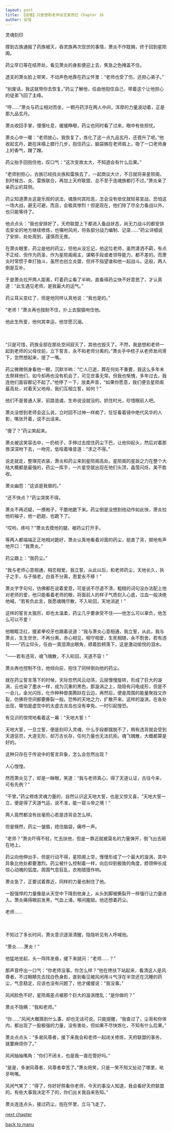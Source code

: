 ```yaml
---
layout: post
title: 【连载】只是想和老师谈恋爱而已 Chapter 16
author: 安惜
---
```




灵魂刻印<br><br>撑到古族通报了药族被灭，吞灵族再次现世的事情，萧炎不作耽搁，终于回到星陨阁。<br><br>药尘早已等在结界处，看见萧炎的身影便迎上去，焦急之色掩盖不住。<br><br>透支的萧炎脸上带笑，不动声色地靠在药尘怀里：“老师也受了伤，还担心弟子。”<br><br>“别废话，我这就带你去恢复。”药尘了解他，任由他抱住自己，带着这个让他担心的徒弟飞回了主峰。<br><br>“呼……”萧炎与药尘相对而坐，一颗丹药浮在两人中间，浑厚的力量波动着，正是那九品玄丹。<br><br>萧炎收回手掌，慢慢吐息，缓缓睁眼，药尘也同时看了过来，眼中有些担忧。<br><br>萧炎心中一暖：“老师放心，我恢复了，炼化了这一点九品玄丹，还晋升了呢。”他收起玄丹，跪在床榻上膝行几步，抱住药尘，脑袋搁在老师肩上，吸了一口老师身上的香气，蹭了蹭。<br><br>药尘抬手回抱住他，叹口气：“这次变故太大，不知道会有什么后果。”<br><br>“老师别担心，古族已经找炎族和雷族去了，一起商议大计，不日就将来星陨阁，到时候古、炎、雷族联合，再加上天府联盟，总不至于连魂族都打不过。”萧炎亲了亲药尘的耳侧。<br><br>药尘知道萧炎这是乐观的说法，魂族何其险恶，怎会没有依仗就轻易宣战，恐怕这一场大战，避无可避，而且，会极其惨烈！但是现在，他们除了尽全力备战以外，也只能等待了。<br><br>他点点头：“我也安排好了，天府联盟上下都进入备战状态，尚无力战斗的都安排去安全的地方继续修炼，也嘱咐风闲，将各部分战力编制、记录……”药尘详细说了安排，处处周到，谨慎而无畏。<br><br>在萧炎眼里，药尘是他的药尘，但他从没忘记，他这位老师，虽然潇洒不羁，有点不正经，但作为药圣，作为星陨阁阁主，谋略手段或者领导能力，都不差的。而萧炎时常惯于单打独斗，虽然也创立炎盟，但并不指望谁和他一起战斗。这般，两人倒是互补。<br><br>于是萧炎拉开两人距离，盯着药尘看了半晌，直看得药尘快不好意思了，才认真道：“此生遇见老师，是我最大的运气。”<br><br>药尘耳尖变红了，但是他同样认真地说：“我也是的。”<br><br>“老师！”萧炎再也按耐不住，扑上去狠狠吻住他。<br><br>他此生所爱，他何其幸运，他甘愿沉溺。<br><br> <br><br>“只是可惜，药族全部在那处空间寂灭了，其他也毁灭了。不然，我是想和老师一起到老师的父母坟前，立下誓言，永不和老师分离的。”萧炎手中梳子从老师发间滑下，忽然想起来，提了一嘴。<br><br>药尘微微侧身看他一眼，沉默半晌：“亡人已逝，葬在何处不重要，我这么多年未去祭拜他们，如今却再也没有机会了，可见世事无常。但我也惭愧，多年过去，我连他们面容都记不起了。”他停了一下，放柔声音，“如果你愿意，我们便去星陨阁最高处，对着天父地母，我们互相立誓，如何？”<br><br>他们不是普通人家，前路诡谲，生命说没就没的。抓住时光，珍惜眼前人吧。<br><br>萧炎没想到老师会这么说，立时回不过神一样痴了，怔怔看着镜中绝代风华的人影，嘴张开着，说不出话来。<br><br>“傻了？”药尘笑起来。<br><br>萧炎被这笑容击中，一扔梳子，手伸过去捏住药尘下巴，让他仰起头，然后对着那唇深深吻下去，一吻完，低哑着嗓音道：“求之不得。”<br><br>说走就走，整理完衣装，萧炎和药尘来到星陨阁高处。星陨阁的星辰之力在整个大陆大概都是最强的，药尘一挥手，一片星空就出现在他们头顶，晶莹闪烁，美不胜收。<br><br>萧炎幽怨：“这该是我做的。”<br><br>“还不快点？”药尘哭笑不得。<br><br>萧炎不再迟疑，一撩袍子，干脆地跪下来。药尘倒是没想到他动作如此快，萧炎拉他的袖子，他一趔趄，也跪下了。<br><br>“哎哟，疼吗？”萧炎去摸他的腿，被药尘打开手。<br><br>等两人都端端正正地相对跪好，萧炎认真地看着对面的药尘，挺直了背，掷地有声地开口：“我萧炎。”<br><br>药尘跟上：“我药尘。”<br><br>“我与老师心意相通，相恋相爱。我立誓，从此以后，和老师药尘，天地长久，执子之手，与子偕老，白首不分离，恩爱永不移！”<br><br>萧炎字字句句，彷佛都在说着爱意，可是说不尽道不清，粗糙的词句没办法配上他对老师的爱，他只能看着老师的眼，将面前人的样子气质刻入心底，泣血一般决绝地喊，“若有负此言，我愿魂魄尽散，不入轮回，天地消逝！”<br><br>这样的誓言太狠厉，却也太温柔，药尘几乎要承受不住——他怎么可以辜负，他怎么可以不爱！<br><br>他眼眶泛红，握紧拳咬牙也跟着说道：“我与萧炎心意相通，我立誓，从此，我与萧炎，生生世世，不再分离，赤心相见，相守相爱，生死相随，永不割舍。若有违背——”药尘仰头，任由一滴泪滑出眼角，顺着脸颊落下，这是激动愉悦的泪水。<br><br>“——若有违背，魂飞魄散，不入轮回，天道不容！”<br><br>萧炎再也控制不住，他倾向前，抱住了同样倒向他的药尘。<br><br>就在药尘誓言落下的时候，天际忽然风云动荡，云层慢慢旋转，形成了巨大的漩涡，云也染了墨水一样，成为沉重的黑色，那漩涡之上，隐隐有闪电成形，但是不一会儿，金光闪烁，化作种种兽类腾跃在云边，再然后，便是周围的能量聚拢又炸裂，彷佛将空间都要撕裂一般。恐怖的天地之力，扩散开来。这样的漩涡，在各处出现，哪怕是虚空中的太虚古龙岛也没有幸免。一时引起惶恐。<br><br>有见识的惊愕地看着这一幕：“天地大誓！”<br><br>天地大誓，一旦立誓，便是刻印入灵魂，什么手段都摆脱不了，稍有违背就会受到天道惩罚，大道无形，却万古长存，任何力量也无法抗拒。魂飞魄散，大概都算是好的。<br><br>这种只存在于传说中的誓言异象，怎么会忽然出现？<br><br>人心惶惶。<br><br>然而萧炎见了，却是一眯眼，笑道：“我与老师真心，得了天道认证，古往今来，可有先例？”<br><br>“不曾。”药尘修炼灵魂力量的，自然认识这天地大誓，也是又惊又喜，“天地大誓一立，便是得了天道气运，说不准，能一窥斗帝之境！”<br><br>两人竟然都没有丝毫担心若是违背会怎么样。<br><br>但是倏然，药尘一皱眉，捂住脑袋，痛呼一声。<br><br>“老师？”萧炎吓得不轻，忙去扶他，但是一靠近就被莫名的力量弹开，倒飞出去砸在地上。<br><br>药尘向他伸出手，但是行动不得，星陨阁上空，慢慢形成了一个最大的漩涡，其中异象比他处都要激烈。药尘被什么控制着一样，向后仰到极致的角度，脖颈伸长成惊心动魄的弧度。周围气息狂乱，衣袍猎猎作响。<br><br>萧炎急了，正要试着靠近，同样的力量也制住了他。<br><br>一股强悍的力量像是从天空中下降到他身上，从头到脚被撕裂开一样强行让力量进入。萧炎痛得眼前发黑，气血上涌，喉间腥甜。他还想着药尘。<br><br>老师……<br><br> <br><br>不知过了多长时间，萧炎意识逐渐清醒，隐隐听见有人呼喊他。<br><br>“萧炎……萧炎！”<br><br>他猛地坐起，头一阵阵发昏，缓下来就问：“老师……？”<br><br>那声音呼出一口气：“你老师没事。你怎么样？”他在搀扶下站起来，看清这人是风尊者，不过眼睛先去找白色身影，直到看见被风闲用斗气浮在半空还在沉睡的药尘，气息稳定，应该也没有问题了，他才缓缓说：“我没事。”<br><br>风闲脸色不好，星陨阁差点被那个巨大的漩涡搅乱：“是你做的？”<br><br>萧炎不隐瞒：“我和老师。”<br><br>“你……”风闲大概猜到什么事，却也无话可说，只能提醒，“我查过了，尘哥和你体内，都出现了一股极强的力量，没有害处，但如果不尽快炼化，不知有什么后果。”<br><br>萧炎点点头：“多谢风尊者，接下来我会和老师一起闭关修炼，天府联盟的事务，就要麻烦你了。”<br><br>风闲抽抽嘴角：“你们不闭关，也是我一直在管好吗。”<br><br>“是是，多谢风尊者，风尊者幸苦了。”萧炎陪笑，只是一笑不知又扯动了哪里，呲牙咧嘴。<br><br>风闲气笑了：“得了，你好好照看你老师，今天的事没人知道，我会看好天府联盟的。有些大事我决定不了的，你们出关我自来告知。”<br><br>萧炎连连点头，接过药尘，抱在怀里，立马飞走了。

[next chapter](https://allforyanchen.github.io/2020/07/19/post-43-chapter-17.html)

[back to manu](https://allforyanchen.github.io/2020/07/19/post-43.html)
